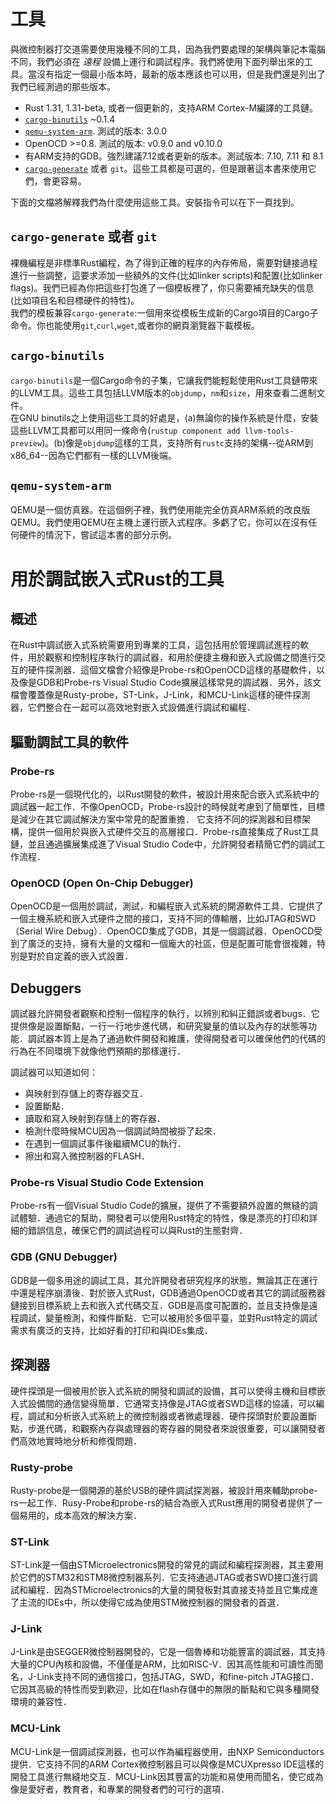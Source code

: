 # 工具
與微控制器打交道需要使用幾種不同的工具，因為我們要處理的架構與筆記本電腦不同，我們必須在 *遠程* 設備上運行和調試程序。我們將使用下面列舉出來的工具。當沒有指定一個最小版本時，最新的版本應該也可以用，但是我們還是列出了我們已經測過的那些版本。
- Rust 1.31, 1.31-beta, 或者一個更新的，支持ARM Cortex-M編譯的工具鏈。
- [`cargo-binutils`](https://github.com/rust-embedded/cargo-binutils) ~0.1.4
- [`qemu-system-arm`](https://www.qemu.org/). 測試的版本: 3.0.0
- OpenOCD >=0.8. 測試的版本: v0.9.0 and v0.10.0
- 有ARM支持的GDB。強烈建議7.12或者更新的版本。測試版本: 7.10, 7.11 和 8.1
- [`cargo-generate`](https://github.com/ashleygwilliams/cargo-generate) 或者 `git`。這些工具都是可選的，但是跟著這本書來使用它們，會更容易。

下面的文檔將解釋我們為什麼使用這些工具。安裝指令可以在下一頁找到。

## `cargo-generate` 或者 `git`
裸機編程是非標準Rust編程，為了得到正確的程序的內存佈局，需要對鏈接過程進行一些調整，這要求添加一些額外的文件(比如linker scripts)和配置(比如linker flags)。我們已經為你把這些打包進了一個模板裡了，你只需要補充缺失的信息(比如項目名和目標硬件的特性)。<br>
我們的模板兼容`cargo-generate`:一個用來從模板生成新的Cargo項目的Cargo子命令。你也能使用`git`,`curl`,`wget`,或者你的網頁瀏覽器下載模板。

## `cargo-binutils`
`cargo-binutils`是一個Cargo命令的子集，它讓我們能輕鬆使用Rust工具鏈帶來的LLVM工具。這些工具包括LLVM版本的`objdump`，`nm`和`size`，用來查看二進制文件。<br>
在GNU binutils之上使用這些工具的好處是，(a)無論你的操作系統是什麼，安裝這些LLVM工具都可以用同一條命令(`rustup component add llvm-tools-preview`)。(b)像是`objdump`這樣的工具，支持所有`rustc`支持的架構--從ARM到x86_64--因為它們都有一樣的LLVM後端。

## `qemu-system-arm`

QEMU是一個仿真器。在這個例子裡，我們使用能完全仿真ARM系統的改良版QEMU。我們使用QEMU在主機上運行嵌入式程序。多虧了它，你可以在沒有任何硬件的情況下，嘗試這本書的部分示例。

# 用於調試嵌入式Rust的工具

## 概述

在Rust中調試嵌入式系統需要用到專業的工具，這包括用於管理調試進程的軟件，用於觀察和控制程序執行的調試器，和用於便捷主機和嵌入式設備之間進行交互的硬件探測器．這個文檔會介紹像是Probe-rs和OpenOCD這樣的基礎軟件，以及像是GDB和Probe-rs Visual Studio Code擴展這樣常見的調試器．另外，該文檔會覆蓋像是Rusty-probe，ST-Link，J-Link，和MCU-Link這樣的硬件探測器，它們整合在一起可以高效地對嵌入式設備進行調試和編程．

## 驅動調試工具的軟件

### Probe-rs

Probe-rs是一個現代化的，以Rust開發的軟件，被設計用來配合嵌入式系統中的調試器一起工作．不像OpenOCD，Probe-rs設計的時候就考慮到了簡單性，目標是減少在其它調試解決方案中常見的配置重擔．
它支持不同的探測器和目標架構，提供一個用於與嵌入式硬件交互的高層接口．Probe-rs直接集成了Rust工具鏈，並且通過擴展集成進了Visual Studio Code中，允許開發者精簡它們的調試工作流程．


### OpenOCD (Open On-Chip Debugger)

OpenOCD是一個用於調試，測試，和編程嵌入式系統的開源軟件工具．它提供了一個主機系統和嵌入式硬件之間的接口，支持不同的傳輸層，比如JTAG和SWD（Serial Wire Debug）．OpenOCD集成了GDB，其是一個調試器．OpenOCD受到了廣泛的支持，擁有大量的文檔和一個龐大的社區，但是配置可能會很複雜，特別是對於自定義的嵌入式設置．

## Debuggers

調試器允許開發者觀察和控制一個程序的執行，以辨別和糾正錯誤或者bugs．它提供像是設置斷點，一行一行地步進代碼，和研究變量的值以及內存的狀態等功能．調試器本質上是為了通過軟件開發和維護，使得開發者可以確保他們的代碼的行為在不同環境下就像他們預期的那樣運行．

調試器可以知道如何：
 * 與映射到存儲上的寄存器交互．
 * 設置斷點．
 * 讀取和寫入映射到存儲上的寄存器．
 * 檢測什麼時候MCU因為一個調試時間被掛了起來．
 * 在遇到一個調試事件後繼續MCU的執行．
 * 擦出和寫入微控制器的FLASH．

### Probe-rs Visual Studio Code Extension

Probe-rs有一個Visual Studio Code的擴展，提供了不需要額外設置的無縫的調試體驗．通過它的幫助，開發者可以使用Rust特定的特性，像是漂亮的打印和詳細的錯誤信息，確保它們的調試過程可以與Rust的生態對齊． 

### GDB (GNU Debugger) 

GDB是一個多用途的調試工具，其允許開發者研究程序的狀態，無論其正在運行中還是程序崩潰後．對於嵌入式Rust，GDB通過OpenOCD或者其它的調試服務器鏈接到目標系統上去和嵌入式代碼交互．GDB是高度可配置的，並且支持像是遠程調試，變量檢測，和條件斷點．它可以被用於多個平臺，並對Rust特定的調試需求有廣泛的支持，比如好看的打印和與IDEs集成．


## 探測器

硬件探頭是一個被用於嵌入式系統的開發和調試的設備，其可以使得主機和目標嵌入式設備間的通信變得簡單．它通常支持像是JTAG或者SWD這樣的協議，可以編程，調試和分析嵌入式系統上的微控制器或者微處理器．硬件探頭對於要設置斷點，步進代碼，和觀察內存與處理器的寄存器的開發者來說很重要，可以讓開發者們高效地實時地分析和修復問題．

### Rusty-probe

Rusty-probe是一個開源的基於USB的硬件調試探測器，被設計用來輔助probe-rs一起工作．Rusy-Probe和probe-rs的結合為嵌入式Rust應用的開發者提供了一個易用的，成本高效的解決方案．

### ST-Link

ST-Link是一個由STMicroelectronics開發的常見的調試和編程探測器，其主要用於它們的STM32和STM8微控制器系列．它支持通過JTAG或者SWD接口進行調試和編程．因為STMicroelectronics的大量的開發板對其直接支持並且它集成進了主流的IDEs中，所以使得它成為使用STM微控制器的開發者的首選．

### J-Link

J-Link是由SEGGER微控制器開發的，它是一個魯棒和功能豐富的調試器，其支持大量的CPU內核和設備，不僅僅是ARM，比如RISC-V．因其高性能和可讀性而聞名，J-Link支持不同的通信接口，包括JTAG，SWD，和fine-pitch JTAG接口．它因其高級的特性而受到歡迎，比如在flash存儲中的無限的斷點和它與多種開發環境的兼容性．

### MCU-Link

MCU-Link是一個調試探測器，也可以作為編程器使用，由NXP Semiconductors提供．它支持不同的ARM Cortex微控制器且可以與像是MCUXpresso IDE這樣的開發工具進行無縫地交互．MCU-Link因其豐富的功能和易使用而聞名，使它成為像是愛好者，教育者，和專業的開發者們的可行的選項．
